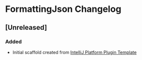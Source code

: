<!-- Keep a Changelog guide -> https://keepachangelog.com -->

# FormattingJson Changelog

## [Unreleased]
### Added
- Initial scaffold created from [IntelliJ Platform Plugin Template](https://github.com/JetBrains/intellij-platform-plugin-template)
